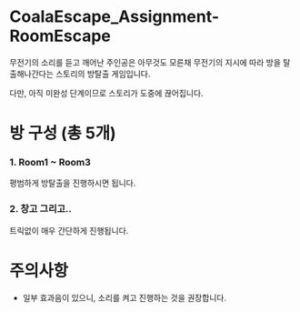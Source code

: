 # CoalaEscape_Assignment-RoomEscape

무전기의 소리를 듣고 깨어난 주인공은 아무것도 모른채 무전기의 지시에 따라 방을 탈출해나간다는 스토리의 방탈출 게임입니다.

다만, 아직 미완성 단계이므로 스토리가 도중에 끊어집니다.

# 방 구성 (총 5개)

### 1. Room1 ~ Room3

평범하게 방탈출을 진행하시면 됩니다.

### 2. 창고 그리고..

트릭없이 매우 간단하게 진행됩니다.

# 주의사항

* 일부 효과음이 있으니, 소리를 켜고 진행하는 것을 권장합니다.